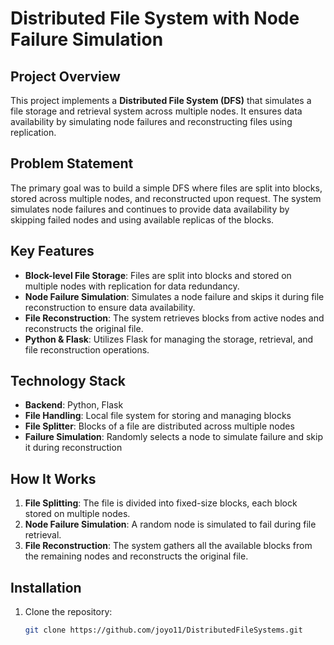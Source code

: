 # Distributed File System with Node Failure Simulation

## Project Overview
This project implements a **Distributed File System (DFS)** that simulates a file storage and retrieval system across multiple nodes. It ensures data availability by simulating node failures and reconstructing files using replication.

## Problem Statement
The primary goal was to build a simple DFS where files are split into blocks, stored across multiple nodes, and reconstructed upon request. The system simulates node failures and continues to provide data availability by skipping failed nodes and using available replicas of the blocks.

## Key Features
- **Block-level File Storage**: Files are split into blocks and stored on multiple nodes with replication for data redundancy.
- **Node Failure Simulation**: Simulates a node failure and skips it during file reconstruction to ensure data availability.
- **File Reconstruction**: The system retrieves blocks from active nodes and reconstructs the original file.
- **Python & Flask**: Utilizes Flask for managing the storage, retrieval, and file reconstruction operations.

## Technology Stack
- **Backend**: Python, Flask
- **File Handling**: Local file system for storing and managing blocks
- **File Splitter**: Blocks of a file are distributed across multiple nodes
- **Failure Simulation**: Randomly selects a node to simulate failure and skip it during reconstruction

## How It Works
1. **File Splitting**: The file is divided into fixed-size blocks, each block stored on multiple nodes.
2. **Node Failure Simulation**: A random node is simulated to fail during file retrieval.
3. **File Reconstruction**: The system gathers all the available blocks from the remaining nodes and reconstructs the original file.

## Installation
1. Clone the repository:
   ```bash
   git clone https://github.com/joyo11/DistributedFileSystems.git

